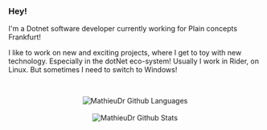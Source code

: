 ### Hey!

I'm a Dotnet software developer currently working for Plain concepts Frankfurt!

I like to work on new and exciting projects, where I get to toy with new technology. Especially in the dotNet eco-system!
Usually I work in Rider, on Linux. But sometimes I need to switch to Windows!

<br />
<p align="center">  
  <img src="https://github-readme-stats.vercel.app/api/top-langs/?username=mathieudr&layout=compact&count_private=true&theme=gruvbox" alt="MathieuDr Github Languages" />
  <br />  <br />
  <img src="https://github-readme-stats.vercel.app/api?username=MathieuDR&count_private=true&show_icons=true&theme=gruvbox" alt="MathieuDr Github Stats" />  
</p>

<!--
| ![MathieuDr Github Stats](https://github-readme-stats.vercel.app/api?username=MathieuDR&count_private=true&show_icons=true&theme=gruvbox) | ![MathieuDr Github Languages](https://github-readme-stats.vercel.app/api/top-langs/?username=mathieudr&layout=compact&count_private=true&theme=gruvbox) |
| ------------- | ------------- |
-->
